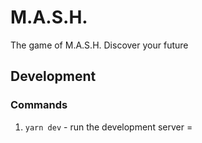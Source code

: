 # M.A.S.H.
The game of M.A.S.H. Discover your future

## Development

### Commands
1. `yarn dev` - run the development server =
